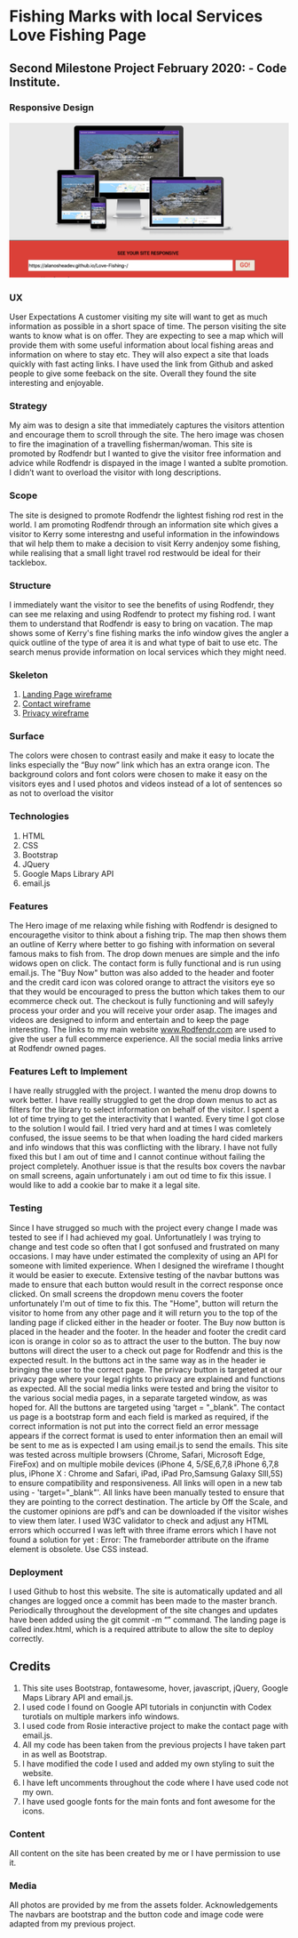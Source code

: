 # Fishing Marks with local Services Love Fishing Page
## Second Milestone Project February 2020:  - Code Institute.
### Responsive Design
![Responsive Design](https://raw.githubusercontent.com/AlanOSheadev/Love-Fishing-/master/assets/images/Iamresponsive.png "Responsive Design")
### UX
User Expectations
A customer visiting my site will want to get as much information as possible in a short space of time.  The person visiting the site wants to know what is on offer.  They are expecting to see a map which will provide them with some useful information about local fishing areas and information on where to stay etc. They will also expect a site that loads quickly with fast acting links. I have used the link from Github and asked people to give some feeback on the site.  Overall they found the site interesting and enjoyable.
### Strategy
My aim was to design a site that immediately captures the visitors attention and encourage them to scroll through the site.  The hero image was chosen to fire the imagination of a travelling fisherman/woman. This site is promoted by Rodfendr but I wanted to give the visitor free information and advice while Rodfendr is dispayed in the image I wanted a sublte promotion. I didn’t want to overload the visitor with long descriptions.
### Scope
The site is designed to promote Rodfendr the lightest fishing rod rest in the world. I am promoting Rodfendr through an information site which gives a visitor to Kerry some interestng and useful information in the infowindows that wil help them to make a decision to visit Kerry andenjoy some fishing, while realising that a small light travel rod restwould be ideal for their tacklebox.
### Structure
I immediately want the visitor to see the benefits of using Rodfendr, they can see me relaxing and using Rodfendr to protect my fishing rod. I want them to understand that Rodfendr is easy to bring on vacation.  The map shows some of Kerry's fine fishing marks the info window gives the angler a quick outline of the type of area it is and what type of bait to use etc.  The search menus provide information on local services which they might need.
### Skeleton
1. [Landing Page wireframe](https://www.canva.com/design/DADzUVMHqw4/CU4Q3GQOzu9TNThslrJbZg/view?utm_content=DADzUVMHqw4&utm_campaign=designshare&utm_medium=link&utm_source=homepage_design_menu)
2. [Contact wireframe](https://www.canva.com/design/DADwgJjSAHc/SIu2INajjyGezQ6Ib_P1TA/view?utm_content=DADwgJjSAHc&utm_campaign=designshare&utm_medium=link&utm_source=sharebutton)
3. [Privacy wireframe](https://www.canva.com/design/DADwgDVISec/Z3D0Wg87DtTWbIuNqRPuiA/view?utm_content=DADwgDVISec&utm_campaign=designshare&utm_medium=link&utm_source=sharebutton)
### Surface
The colors were chosen to contrast easily and make it easy to locate the links especially the “Buy now” link which has an extra orange icon.  The background colors and font colors were chosen to make it easy on the visitors eyes and I used photos and videos instead of a lot of sentences so as not to overload the visitor
### Technologies
1. HTML
2. CSS
3. Bootstrap
4. JQuery
5. Google Maps Library API
6. email.js

### Features
The Hero image of me relaxing while fishing with Rodfendr is designed to encouragethe visitor to think about a fishing trip. The map then shows them an outline of Kerry where better to go fishing with information on several famous maks to fish from. The drop down menues are simple and the info widows open on click.  The contact form is fully functional and is run using email.js. The "Buy Now" button was also added to the header and footer and the credit card icon was colored orange to attract the visitors eye so that they would be encouraged to press the button which takes them to our ecommerce check out.  The checkout is fully functioning and will safeyly process your order and you will receive your order asap.  The images and videos are designed to inform and entertain and to keep the page interesting.  The links to my main website www.Rodfendr.com are used to give the user a full ecommerce experience.  All the social media links arrive at Rodfendr owned pages.
### Features Left to Implement
I have really struggled with the project.  I wanted the menu drop downs to work better. I have reallly struggled to get the drop down menus to act as filters for the library to select information on behalf of the visitor. I spent a lot of time trying to get the interactivity that I wanted.  Every time I got close to the solution I would fail.  I tried very hard and at times I was comletely confused, the issue seems to be that when loading the hard cided markers and info windows that this was conflicting with the library.  I have not fully fixed this but I am out of time and I cannot continue without failing the project completely.  Anothuer issue is that the results box covers the navbar on small screens, again unfortunately i am out od time to fix this issue. I would like to add a cookie bar to make it a legal site.

### Testing
Since I have strugged so much with the project every change I made was tested to see if I had achieved my goal. Unfortunatlely I was trying to change and test code so often that I got sonfused and frustrated on many occasions.  I may have under estimated the complexity of using an API for someone with limited experience.  When I designed the wireframe I thought it would be easier to execute. Extensive testing of the navbar buttons was made to ensure that each button would result in the correct response once clicked. On small screens the dropdown menu covers the footer unfortunately I'm out of time to fix this. The "Home", button will return the visitor to home from any other page and it will return you to the top of the landing page if clicked either in the header or footer. The Buy now button is placed in the header and the footer. In the header and footer the credit card icon is orange in color so as to attract the user to the button.  The buy now buttons will direct the user to a check out page for Rodfendr and this is the expected result. In the buttons act in the same way as in the header ie bringing the user to the correct page.  The privacy button is targeted at our privacy page where your legal rights to privacy are explained and functions as expected.  All the social media links were tested and bring the visitor to the various social media pages, in a separate targeted window, as was hoped for. All the buttons are targeted using 'target = "_blank". The contact us page is a bootstrap form and each field is marked as required, if the correct information is not put into the correct field an error message appears if the correct format is used to enter information then an email will be sent to me as is expected I am using email.js to send the emails. This site was tested across multiple browsers (Chrome, Safari, Microsoft Edge, FireFox) and on multiple mobile devices (iPhone 4, 5/SE,6,7,8 iPhone 6,7,8 plus, iPhone X : Chrome and Safari, iPad, iPad Pro,Samsung Galaxy Slll,5S) to ensure compatibility and responsiveness.
All links will open in a new tab using - 'target="_blank"'. All links have been manually tested to ensure that they are pointing to the correct destination. The article by Off the Scale, and the customer opinions are pdf’s and can be downloaded if the visitor wishes to view them later. I used W3C validator to check and adjust any HTML errors which occurred I was left with three iframe errors which I have not found a solution for yet : Error: The frameborder attribute on the iframe element is obsolete. Use CSS instead.
### Deployment
I used Github to host this website.  The site is automatically updated and all changes are logged once a commit has been made to the master branch.  Periodically throughout the development of the site changes and updates have been added using the git commit -m “” command. The landing page is called index.html, which is a required attribute to allow the site to deploy correctly.
## Credits
1. This site uses Bootstrap, fontawesome, hover, javascript, jQuery, Google Maps Library API and email.js. 
2. I used code I found on Google API tutorials in conjunctin with Codex turotials on multiple markers info windows. 
3. I used code from Rosie interactive project to make the contact page with email.js.
4. All my code has been taken from the previous projects I have taken part in as well as Bootstrap.
5. I have modified the code I used and added my own styling to suit the website. 
6. I have left uncomments throughout the code where I have used code not my own. 
7. I have used google fonts for the main fonts and font awesome for the icons.

### Content
All content on the site has been created by me or I have permission to use it.  
### Media
All photos are provided by me from the assets folder.
Acknowledgements
The navbars are bootstrap and the button code and image code were adapted from my previous project. 

